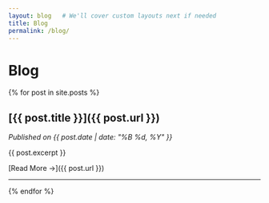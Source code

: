 ```yaml
---
layout: blog   # We'll cover custom layouts next if needed
title: Blog
permalink: /blog/
---
```


# Blog

{% for post in site.posts %}
## [{{ post.title }}]({{ post.url }})
*Published on {{ post.date | date: "%B %d, %Y" }}*

{{ post.excerpt }}

[Read More →]({{ post.url }})
<hr>
{% endfor %}
